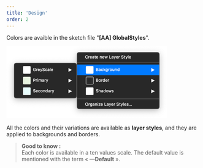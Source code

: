 ```yaml
---
title: 'Design'
order: 2
---
```


Colors are avaible in the sketch file "**[AA] GlobalStyles**".

![colors-sketch-menu](colors-sketch-menu.png)

All the colors and their variations are available as **layer styles**, and they are applied to backgrounds and borders.

> **Good to know :** <br>
> Each color is available in a ten values scale. The default value is mentioned with the term « **—Default** ».
